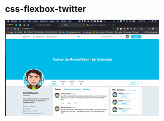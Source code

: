 # css-flexbox-twitter

![Alt Text](https://github.com/dandpb/css-flexbox-twitter/raw/master/assets/demo.png)
